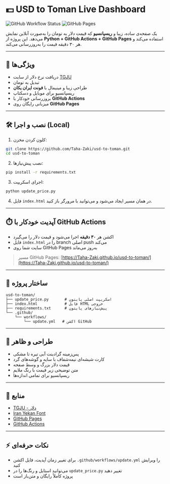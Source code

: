 # 💵 USD to Toman Live Dashboard

![GitHub Workflow Status](https://img.shields.io/github/actions/workflow/status/Taha-Zaki/usd-to-toman/update.yml?branch=main\&label=Build\&logo=github)
![GitHub Pages](https://img.shields.io/github/deployments/Taha-Zaki/usd-to-toman/github-pages?logo=github)

یک صفحه‌ی ساده، زیبا و **ریسپانسیو** که قیمت دلار به تومان را به‌صورت آنلاین نمایش می‌دهد. این پروژه از **Python + GitHub Actions + GitHub Pages** استفاده می‌کند و هر ۳۰ دقیقه قیمت را به‌روزرسانی می‌کند.

---

## 🚀 ویژگی‌ها

* دریافت نرخ دلار از سایت [TGJU](https://www.tgju.org/dollar-chart)
* تبدیل به تومان
* طراحی زیبا و مینیمال با **فونت ایران یکان**
* ریسپانسیو برای موبایل و دسکتاپ
* بروزرسانی خودکار با **GitHub Actions**
* میزبانی رایگان روی **GitHub Pages**

---

## 🛠️ نصب و اجرا (Local)

1. کلون کردن مخزن:

```bash
git clone https://github.com/Taha-Zaki/usd-to-toman.git
cd usd-to-toman
```

2. نصب پیش‌نیازها:

```bash
pip install -r requirements.txt
```

3. اجرای اسکریپت:

```bash
python update_price.py
```

4. فایل `index.html` در همان مسیر ایجاد می‌شود و می‌توانید با مرورگر باز کنید.

---

## ⏱️ آپدیت خودکار با GitHub Actions

* اکشن هر **۳۰ دقیقه** اجرا می‌شود و قیمت دلار را می‌گیرد
* فایل `index.html` را در branch اصلی push می‌کند
* سایت شما روی GitHub Pages به‌روز می‌ماند

> مسیر GitHub Pages: [https://Taha-Zaki.github.io/usd-to-toman/](https://Taha-Zaki.github.io/usd-to-toman/)

---

## 📁 ساختار پروژه

```
usd-to-toman/
├── update_price.py       # اسکریپت اصلی پایتون
├── index.html            # فایل HTML خروجی
├── requirements.txt      # پیش‌نیازهای پایتون
└── .github/
    └── workflows/
        └── update.yml   # اکشن GitHub
```

---

## 🎨 طراحی و ظاهر

* پس‌زمینه گرادینت آبی تیره تا مشکی
* کارت شیشه‌ای نیمه‌شفاف با سایه و گوشه‌های گرد
* قیمت دلار بزرگ و وسط صفحه
* متن توضیحی زیر قیمت با رنگ ملایم
* ریسپانسیو برای تمامی اندازه‌ها

---

## 🔗 منابع

* [TGJU - دلار](https://www.tgju.org/dollar-chart)
* [Iran Yekan Font](https://rastikerdar.github.io/iranyekan/)
* [GitHub Pages](https://pages.github.com/)
* [GitHub Actions](https://docs.github.com/en/actions)

---

## ⚡ نکات حرفه‌ای

* برای تغییر زمان آپدیت، فایل اکشن `.github/workflows/update.yml` را ویرایش کنید
* می‌توانید استایل و رنگ‌ها را در `update_price.py` تغییر دهید
* پروژه کاملاً رایگان و متن‌باز است
